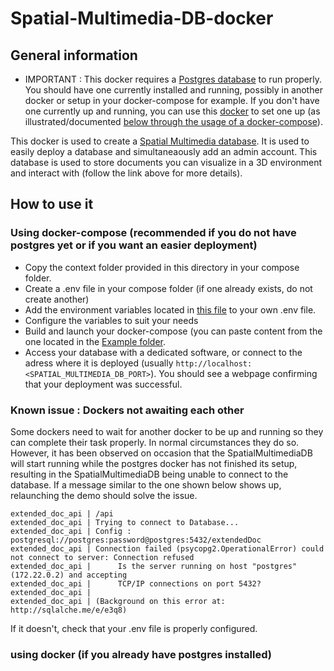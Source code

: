 # Spatial-Multimedia-DB-docker

## General information

- IMPORTANT : This docker requires a [Postgres database](https://www.postgresql.org/) to run properly. You should have one currently installed and running, possibly in another docker or setup in your docker-compose for example. If you don't have one currently up and running, you can use this [docker](https://hub.docker.com/_/postgres) to set one up (as illustrated/documented [below through the usage of a docker-compose](https://github.com/VCityTeam/Spatial-Multimedia-DB-docker/blob/master/README.md#using-docker-compose)).

This docker is used to create a [Spatial Multimedia database](https://github.com/VCityTeam/Spatial-Multimedia-DB). It is used to easily deploy a database and simultaneaously add an admin account. This database is used to store documents you can visualize in a 3D environment and interact with (follow the link above for more details).

## How to use it

### Using docker-compose (recommended if you do not have postgres yet or if you want an easier deployment)
<a name="using-docker-compose"></a>

- Copy the context folder provided in this directory in your compose folder.
- Create a .env file in your compose folder (if one already exists, do not create another)
- Add the environment variables located in [this file](Example/.env) to your own .env file.
- Configure the variables to suit your needs
- Build and launch your docker-compose (you can paste content from the one located in the [Example folder](./Example).
- Access your database with a dedicated software, or connect to the adress where it is deployed (usually `http://localhost:<SPATIAL_MULTIMEDIA_DB_PORT>`). You should see a webpage confirming that your deployment was successful.


### Known issue : Dockers not awaiting each other

Some dockers need to wait for another docker to be up and running so they can complete their task properly. In normal circumstances they do so. However, it has been observed on occasion that the SpatialMultimediaDB will start running while the postgres docker has not finished its setup, resulting in the SpatialMultimediaDB being unable to connect to the database. If a message similar to the one shown below shows up, relaunching the demo should solve the issue. 
   ```
   extended_doc_api | /api
   extended_doc_api | Trying to connect to Database...
   extended_doc_api | Config :  postgresql://postgres:password@postgres:5432/extendedDoc
   extended_doc_api | Connection failed (psycopg2.OperationalError) could not connect to server: Connection refused
   extended_doc_api |      Is the server running on host "postgres" (172.22.0.2) and accepting
   extended_doc_api |      TCP/IP connections on port 5432?
   extended_doc_api | 
   extended_doc_api | (Background on this error at: http://sqlalche.me/e/e3q8)
   ```
If it doesn't, check that your .env file is properly configured.

### using docker (if you already have postgres installed)


